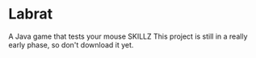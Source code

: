 # Labrat
A Java game that tests your mouse SKILLZ
This project is still in a really early phase, so don't download it yet.
